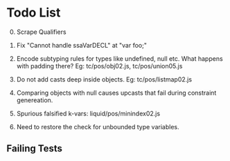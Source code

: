Todo List
=========

0.  Scrape Qualifiers

1.  Fix "Cannot handle ssaVarDECL" at "var foo;"

2.  Encode subtyping rules for types like undefined, null etc. 
    What happens with padding there?
    Eg:
      tc/pos/obj02.js,
      tc/pos/union05.js

3.  Do not add casts deep inside objects.
    Eg:
      tc/pos/listmap02.js 

4.  Comparing objects with null causes upcasts that fail during constraint
    genereation.

5.  Spurious falsified k-vars:
    liquid/pos/minindex02.js

6.  Need to restore the check for unbounded type variables.


Failing Tests
-------------


